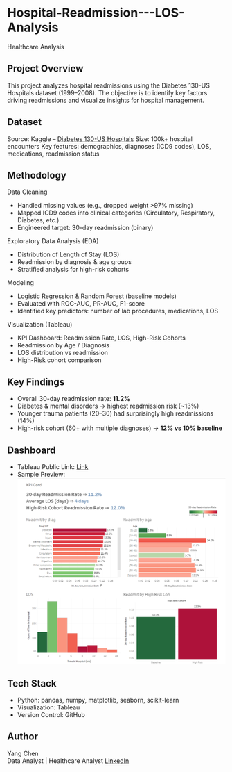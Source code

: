 # Hospital-Readmission---LOS-Analysis
Healthcare Analysis

## Project Overview

This project analyzes hospital readmissions using the Diabetes 130-US Hospitals dataset (1999–2008). The objective is to identify key factors driving readmissions and visualize insights for hospital management.

## Dataset

Source: Kaggle – [Diabetes 130-US Hospitals](https://www.kaggle.com/datasets/brandao/diabetes?utm_source=chatgpt.com)
Size: 100k+ hospital encounters
Key features: demographics, diagnoses (ICD9 codes), LOS, medications, readmission status

## Methodology
Data Cleaning

- Handled missing values (e.g., dropped weight >97% missing)
- Mapped ICD9 codes into clinical categories (Circulatory, Respiratory, Diabetes, etc.)
- Engineered target: 30-day readmission (binary)

Exploratory Data Analysis (EDA)

- Distribution of Length of Stay (LOS)
- Readmission by diagnosis & age groups
- Stratified analysis for high-risk cohorts

Modeling

- Logistic Regression & Random Forest (baseline models)
- Evaluated with ROC-AUC, PR-AUC, F1-score
- Identified key predictors: number of lab procedures, medications, LOS

Visualization (Tableau)

- KPI Dashboard: Readmission Rate, LOS, High-Risk Cohorts
- Readmission by Age / Diagnosis
- LOS distribution vs readmission
- High-Risk cohort comparison

## Key Findings

- Overall 30-day readmission rate: **11.2%**
- Diabetes & mental disorders → highest readmission risk (~13%)
- Younger trauma patients (20–30) had surprisingly high readmissions (14%)
- High-risk cohort (60+ with multiple diagnoses) → **12% vs 10% baseline**

## Dashboard
- Tableau Public Link: [Link](https://public.tableau.com/app/profile/yang.chen8410/viz/Dashboard_17578883593370/ExecutiveSummary)
- Sample Preview: ![](tableau/dashboard.png)

## Tech Stack

- Python: pandas, numpy, matplotlib, seaborn, scikit-learn
- Visualization: Tableau
- Version Control: GitHub

##  Author

Yang Chen  
Data Analyst | Healthcare Analyst
[LinkedIn](https://www.linkedin.com/in/yang-chen-34a6401a1/)
